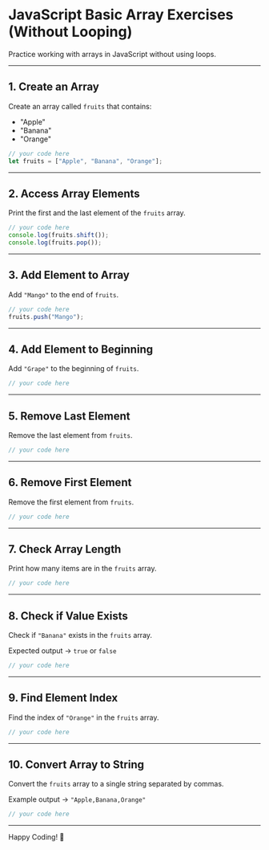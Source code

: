 # JavaScript Basic Array Exercises (Without Looping)

Practice working with arrays in JavaScript without using loops.

---

## 1. Create an Array

Create an array called `fruits` that contains:

- "Apple"
- "Banana"
- "Orange"

```javascript
// your code here
let fruits = ["Apple", "Banana", "Orange"];
```

---

## 2. Access Array Elements

Print the first and the last element of the `fruits` array.

```javascript
// your code here
console.log(fruits.shift());
console.log(fruits.pop());
```

---

## 3. Add Element to Array

Add `"Mango"` to the end of `fruits`.

```javascript
// your code here
fruits.push("Mango");
```

---

## 4. Add Element to Beginning

Add `"Grape"` to the beginning of `fruits`.

```javascript
// your code here
```

---

## 5. Remove Last Element

Remove the last element from `fruits`.

```javascript
// your code here
```

---

## 6. Remove First Element

Remove the first element from `fruits`.

```javascript
// your code here
```

---

## 7. Check Array Length

Print how many items are in the `fruits` array.

```javascript
// your code here
```

---

## 8. Check if Value Exists

Check if `"Banana"` exists in the `fruits` array.

Expected output → `true` or `false`

```javascript
// your code here
```

---

## 9. Find Element Index

Find the index of `"Orange"` in the `fruits` array.

```javascript
// your code here
```

---

## 10. Convert Array to String

Convert the `fruits` array to a single string separated by commas.

Example output → `"Apple,Banana,Orange"`

```javascript
// your code here
```

---

Happy Coding! 🚀
